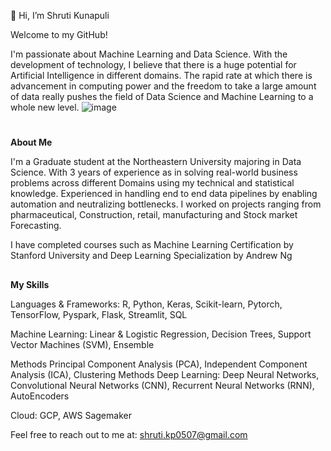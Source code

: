 👋 Hi, I’m Shruti Kunapuli

Welcome to my GitHub!

I'm passionate about Machine Learning and Data Science. With the development of technology, I believe that there is a huge potential for Artificial Intelligence in different domains. The rapid rate at which there is advancement in computing power and the freedom to take a large amount of data really pushes the field of Data Science and Machine Learning to a whole new level.
![image](https://user-images.githubusercontent.com/29593466/198847355-52df789e-e39c-4fa0-a34e-f7a7ece96392.png)

#
**About Me**

I'm a Graduate student at the Northeastern University majoring in Data Science. 
With 3 years of experience as in solving real-world business problems across different Domains using my technical and statistical knowledge. Experienced in handling end to end data pipelines by enabling automation and neutralizing bottlenecks. I worked on projects ranging from pharmaceutical, Construction, retail, manufacturing and Stock market Forecasting.

I have completed courses such as Machine Learning Certification by Stanford University and Deep Learning Specialization by Andrew Ng
##

**My Skills**

Languages & Frameworks: R, Python, Keras, Scikit-learn, Pytorch, TensorFlow, Pyspark, Flask, Streamlit, SQL

Machine Learning: Linear & Logistic Regression, Decision Trees, Support Vector Machines (SVM), Ensemble 

Methods Principal Component Analysis (PCA), Independent Component Analysis (ICA), Clustering Methods
Deep Learning: Deep Neural Networks, Convolutional Neural Networks (CNN), Recurrent Neural Networks (RNN), AutoEncoders

Cloud: GCP, AWS Sagemaker

Feel free to reach out to me at: shruti.kp0507@gmail.com
<!---
shruti-visala1/shruti-visala1 is a ✨ special ✨ repository because its `README.md` (this file) appears on your GitHub profile.
You can click the Preview link to take a look at your changes.
--->
